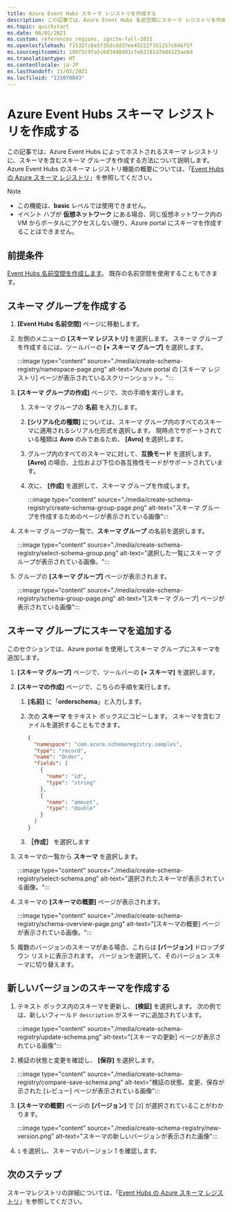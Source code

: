 ```yaml
---
title: Azure Event Hubs スキーマ レジストリを作成する
description: この記事では、Azure Event Hubs 名前空間にスキーマ レジストリを作成する方法について説明します。
ms.topic: quickstart
ms.date: 06/01/2021
ms.custom: references_regions, ignite-fall-2021
ms.openlocfilehash: f15327c6e5f35dcdd37ee45222f351257c846f5f
ms.sourcegitcommit: 106f5c9fa5c6d3498dd1cfe63181a7ed4125ae6d
ms.translationtype: HT
ms.contentlocale: ja-JP
ms.lasthandoff: 11/02/2021
ms.locfileid: "131070843"
---
```

# <a name="create-an-azure-event-hubs-schema-registry"></a>Azure Event Hubs スキーマ レジストリを作成する
この記事では、Azure Event Hubs によってホストされるスキーマ レジストリに、スキーマを含むスキーマ グループを作成する方法について説明します。 Azure Event Hubs のスキーマ レジストリ機能の概要については、「[Event Hubs の Azure スキーマ レジストリ](schema-registry-overview.md)」を参照してください。

> [!NOTE]
> - この機能は、**basic** レベルでは使用できません。
> - イベント ハブが **仮想ネットワーク** にある場合、同じ仮想ネットワーク内の VM からポータルにアクセスしない限り、Azure portal にスキーマを作成することはできません。 

## <a name="prerequisites"></a>前提条件
[Event Hubs 名前空間を作成します](event-hubs-create.md#create-an-event-hubs-namespace)。 既存の名前空間を使用することもできます。 

## <a name="create-a-schema-group"></a>スキーマ グループを作成する
1. **[Event Hubs 名前空間]** ページに移動します。 
1. 左側のメニューの **[スキーマ レジストリ]** を選択します。 スキーマ グループを作成するには、ツールバーの **[+ スキーマ グループ]** を選択します。 

    :::image type="content" source="./media/create-schema-registry/namespace-page.png" alt-text="Azure portal の [スキーマ レジストリ] ページが表示されているスクリーンショット。":::
1. **[スキーマ グループの作成]** ページで、次の手順を実行します。
    1. スキーマ グループの **名前** を入力します。
    1. **[シリアル化の種類]** については、スキーマ グループ内のすべてのスキーマに適用されるシリアル化形式を選択します。 現時点でサポートされている種類は **Avro** のみであるため、 **[Avro]** を選択します。 
    1. グループ内のすべてのスキーマに対して、**互換モード** を選択します。 **[Avro]** の場合、上位および下位の各互換性モードがサポートされています。 
    1. 次に、 **[作成]** を選択して、スキーマ グループを作成します。 
    
        :::image type="content" source="./media/create-schema-registry/create-schema-group-page.png" alt-text="スキーマ グループを作成するためのページが表示されている画像":::
1. スキーマ グループの一覧で、**スキーマ グループ** の名前を選択します。

    :::image type="content" source="./media/create-schema-registry/select-schema-group.png" alt-text="選択した一覧にスキーマ グループが表示されている画像。":::    
1. グループの **[スキーマ グループ]** ページが表示されます。

    :::image type="content" source="./media/create-schema-registry/schema-group-page.png" alt-text="[スキーマ グループ] ページが表示されている画像":::
    

## <a name="add-a-schema-to-the-schema-group"></a>スキーマ グループにスキーマを追加する
このセクションでは、Azure portal を使用してスキーマ グループにスキーマを追加します。 

1. **[スキーマ グループ]** ページで、ツールバーの **[+ スキーマ]** を選択します。 
1. **[スキーマの作成]** ページで、こちらの手順を実行します。
    1. **[名前]** に「**orderschema**」と入力します。
    1. 次の **スキーマ** をテキスト ボックスにコピーします。 スキーマを含むファイルを選択することもできます。
    
        ```json
        {
          "namespace": "com.azure.schemaregistry.samples",
          "type": "record",
          "name": "Order",
          "fields": [
            {
              "name": "id",
              "type": "string"
            },
            {
              "name": "amount",
              "type": "double"
            }
          ]
        }
        ```
    1. **［作成］** を選択します 
1. スキーマの一覧から **スキーマ** を選択します。 

    :::image type="content" source="./media/create-schema-registry/select-schema.png" alt-text="選択されたスキーマが表示されている画像。":::
1. スキーマの **[スキーマの概要]** ページが表示されます。 

    :::image type="content" source="./media/create-schema-registry/schema-overview-page.png" alt-text="[スキーマの概要] ページが表示されている画像。":::    
1. 複数のバージョンのスキーマがある場合、これらは **[バージョン]** ドロップダウン リストに表示されます。 バージョンを選択して、そのバージョン スキーマに切り替えます。 

## <a name="create-a-new-version-of-schema"></a>新しいバージョンのスキーマを作成する

1. テキスト ボックス内のスキーマを更新し、 **[検証]** を選択します。 次の例では、新しいフィールド `description` がスキーマに追加されています。 

    :::image type="content" source="./media/create-schema-registry/update-schema.png" alt-text="[スキーマの更新] ページが表示されている画像":::    
    
1. 検証の状態と変更を確認し、 **[保存]** を選択します。 

    :::image type="content" source="./media/create-schema-registry/compare-save-schema.png" alt-text="検証の状態、変更、保存が示された [レビュー] ページが表示されている画像":::     
1. **[スキーマの概要]** ページの **[バージョン]** で [`2`] が選択されていることがわかります。 

    :::image type="content" source="./media/create-schema-registry/new-version.png" alt-text="スキーマの新しいバージョンが表示された画像":::    
1. `1` を選択し、スキーマのバージョン 1 を確認します。 


## <a name="next-steps"></a>次のステップ
スキーマレジストリの詳細については、「[Event Hubs の Azure スキーマ レジストリ](schema-registry-overview.md)」を参照してください。
